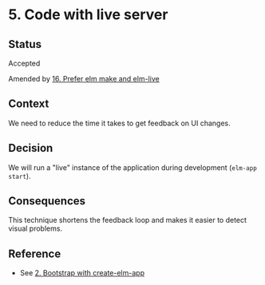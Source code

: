 # 5. Code with live server

## Status

Accepted

Amended by [16. Prefer elm make and elm-live](0016-prefer-elm-make-and-elm-live.md)

## Context

We need to reduce the time it takes to get feedback on UI changes.

## Decision

We will run a "live" instance of the application during development (`elm-app start`).

## Consequences

This technique shortens the feedback loop and makes it easier to detect visual problems.

## Reference

* See [2. Bootstrap with create-elm-app](0002-bootstrap-with-create-elm-app.md)
